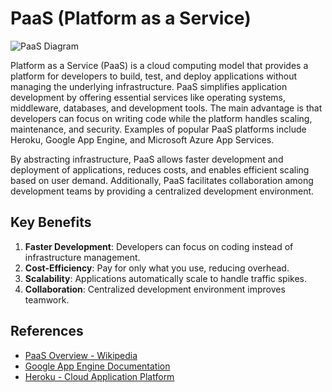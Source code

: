 # PaaS (Platform as a Service)

![PaaS Diagram](https://www.cleo.com/sites/default/files/platform-as-a-service-paas.jpg)

Platform as a Service (PaaS) is a cloud computing model that provides a platform for developers to build, test, and deploy applications without managing the underlying infrastructure. PaaS simplifies application development by offering essential services like operating systems, middleware, databases, and development tools. The main advantage is that developers can focus on writing code while the platform handles scaling, maintenance, and security. Examples of popular PaaS platforms include Heroku, Google App Engine, and Microsoft Azure App Services.

By abstracting infrastructure, PaaS allows faster development and deployment of applications, reduces costs, and enables efficient scaling based on user demand. Additionally, PaaS facilitates collaboration among development teams by providing a centralized development environment.

## Key Benefits
1. **Faster Development**: Developers can focus on coding instead of infrastructure management.
2. **Cost-Efficiency**: Pay for only what you use, reducing overhead.
3. **Scalability**: Applications automatically scale to handle traffic spikes.
4. **Collaboration**: Centralized development environment improves teamwork.

## References
* [PaaS Overview - Wikipedia](https://en.wikipedia.org/wiki/Platform_as_a_service)
* [Google App Engine Documentation](https://cloud.google.com/appengine/docs)
* [Heroku - Cloud Application Platform](https://www.heroku.com/what)
